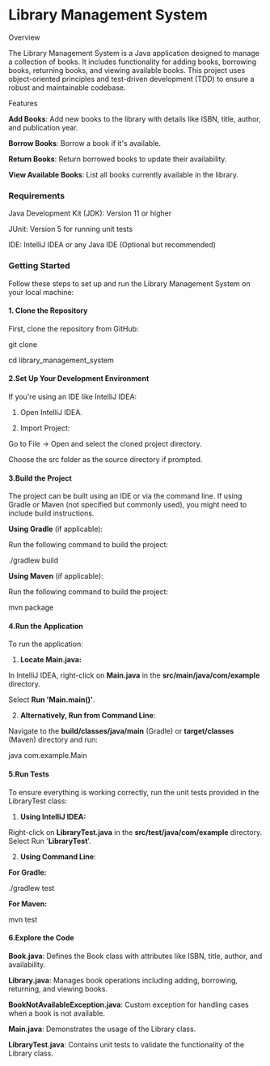 # Library Management System

Overview

The Library Management System is a Java application designed to manage a 
collection of books. It includes functionality for adding books, borrowing books, 
returning books, and viewing available books. This project uses object-oriented
principles and test-driven development (TDD) to ensure a robust and maintainable
codebase.

Features

**Add Books**: Add new books to the library with details like ISBN, title, author, and publication year.

**Borrow Books**: Borrow a book if it's available.

**Return Books**: Return borrowed books to update their availability.

**View Available Books**: List all books currently available in the library.

### **Requirements**

Java Development Kit (JDK): Version 11 or higher

JUnit: Version 5 for running unit tests

IDE: IntelliJ IDEA or any Java IDE (Optional but recommended)

### **Getting Started**

Follow these steps to set up and run the Library Management System on your local machine:

#### 1. **Clone the Repository** 

First, clone the repository from GitHub:

   git clone <your-remote-repository-url>

   cd library_management_system
   
#### 2.Set Up Your Development Environment

If you're using an IDE like IntelliJ IDEA:

1) Open IntelliJ IDEA.

2) Import Project:

Go to File -> Open and select the cloned project directory.

Choose the src folder as the source directory if prompted.

#### 3.**Build the Project**

The project can be built using an IDE or via the command line. If using Gradle or Maven (not specified but commonly used), you might need to include build instructions.

**Using Gradle** (if applicable):

Run the following command to build the project:

./gradlew build

****Using Maven**** (if applicable):

Run the following command to build the project:

mvn package

#### 4.**Run the Application**

To run the application:

1) **Locate Main.java:**

In IntelliJ IDEA, right-click on **Main.java** in the **src/main/java/com/example** directory.

Select **Run 'Main.main()'**.

2) **Alternatively, Run from Command Line**:

Navigate to the **build/classes/java/main** (Gradle) or **target/classes** (Maven) directory and run:

java com.example.Main

#### 5.**Run Tests**

To ensure everything is working correctly, run the unit tests provided in the LibraryTest class:

1) **Using IntelliJ IDEA:**

Right-click on **LibraryTest.java** in the **src/test/java/com/example** directory.
Select Run '**LibraryTest**'.

2) **Using Command Line**:

**For Gradle:**

./gradlew test

**For Maven:**

mvn test

#### 6.**Explore the Code**

**Book.java**: Defines the Book class with attributes like ISBN, title, author, and availability.

**Library.java**: Manages book operations including adding, borrowing, returning, and viewing books.

**BookNotAvailableException.java**: Custom exception for handling cases when a book is not available.

**Main.java**: Demonstrates the usage of the Library class.

**LibraryTest.java**: Contains unit tests to validate the functionality of the Library class.

